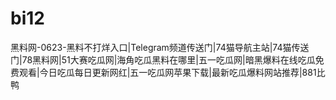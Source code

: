 # bi12
黑料网-0623-黑料不打烊入口|Telegram频道传送门|74猫导航主站|74猫传送门|78黑料网|51大赛吃瓜网|海角吃瓜黑料在哪里|五一吃瓜网|暗黑爆料在线吃瓜免费观看|今日吃瓜每日更新网红|五一吃瓜网苹果下载|最新吃瓜爆料网站推荐|881比鸭
